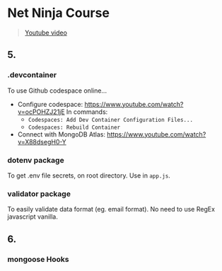 # Net Ninja Course 
> [Youtube video](https://www.youtube.com/watch?v=SnoAwLP1a-0&list=PL4cUxeGkcC9iqqESP8335DA5cRFp8loyp)

## 5.
### .devcontainer
To use Github codespace online... 
- Configure codespace: https://www.youtube.com/watch?v=ocPOHZJ21jE
In commands: 
	- `Codespaces: Add Dev Container Configuration Files...`
	- `Codespaces: Rebuild Container`
- Connect with MongoDB Atlas: https://www.youtube.com/watch?v=X88dsegH0-Y

### dotenv package
To get .env file secrets, on root directory. 
Use in `app.js`.

### validator package
To easily validate data format (eg. email format).
No need to use RegEx javascript vanilla.

## 6. 
### mongoose Hooks
